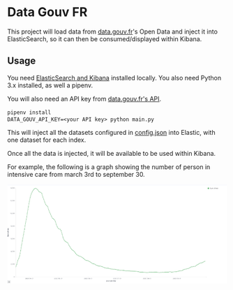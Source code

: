 # Data Gouv FR

This project will load data from [data.gouv.fr](https://www.data.gouv.fr/fr/)'s
Open Data and inject it into ElasticSearch, so it can then be
consumed/displayed within Kibana.

## Usage

You need [ElasticSearch and Kibana](https://www.elastic.co/guide/en/kibana/current/install.html) installed locally.
You also need Python 3.x installed, as well a pipenv.

You will also need an API key from [data.gouv.fr's API](https://doc.data.gouv.fr/).

```
pipenv install
DATA_GOUV_API_KEY=<your API key> python main.py
```

This will inject all the datasets configured in [config.json](config.json) into
Elastic, with one dataset for each index.

Once all the data is injected, it will be available to be used within Kibana.

For example, the following is a graph showing the number of person in intensive care from march 3rd to september 30.

![Number of person in intensive care](example-graph.png)
